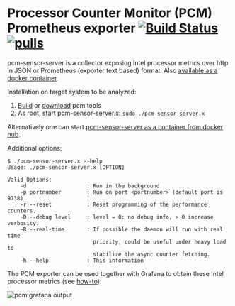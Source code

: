 # Processor Counter Monitor (PCM) Prometheus exporter [![Build Status](https://travis-ci.com/opcm/pcm.svg?branch=master)](https://travis-ci.com/opcm/pcm) [![pulls](https://img.shields.io/docker/pulls/opcm/pcm.svg)](https://github.com/opcm/pcm/blob/master/DOCKER_README.md)


pcm-sensor-server is a collector exposing Intel processor metrics over http in JSON or Prometheus (exporter text based) format. Also [available as a docker container](https://github.com/opcm/pcm/blob/master/DOCKER_README.md).

Installation on target system to be analyzed:
1.  [Build](https://github.com/opcm/pcm#building-pcm-tools) or [download](https://github.com/opcm/pcm#downloading-pre-compiled-pcm-tools) pcm tools
2.  As root, start pcm-sensor-server.x: `sudo ./pcm-sensor-server.x`

Alternatively one can start [pcm-sensor-server as a container from docker hub](https://github.com/opcm/pcm/blob/master/DOCKER_README.md).

Additional options:

```
$ ./pcm-sensor-server.x --help
Usage: ./pcm-sensor-server.x [OPTION]

Valid Options:
    -d                   : Run in the background
    -p portnumber        : Run on port <portnumber> (default port is 9738)
    -r|--reset           : Reset programming of the performance counters.
    -D|--debug level     : level = 0: no debug info, > 0 increase verbosity.
    -R|--real-time       : If possible the daemon will run with real time
                           priority, could be useful under heavy load to
                           stabilize the async counter fetching.
    -h|--help            : This information
```

The PCM exporter can be used together with Grafana to obtain these Intel processor metrics (see [how-to](https://github.com/opcm/pcm/blob/master/grafana/README.md)):

![pcm grafana output](https://raw.githubusercontent.com/wiki/opcm/pcm/pcm-dashboard-full.png)
